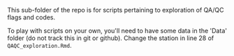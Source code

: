 This sub-folder of the repo is for scripts pertaining to exploration of QA/QC flags and codes.     

To play with scripts on your own, you'll need to have some data in the 'Data' folder (do not track this in git or github). Change the station in line 28 of `QAQC_exploration.Rmd`.  
